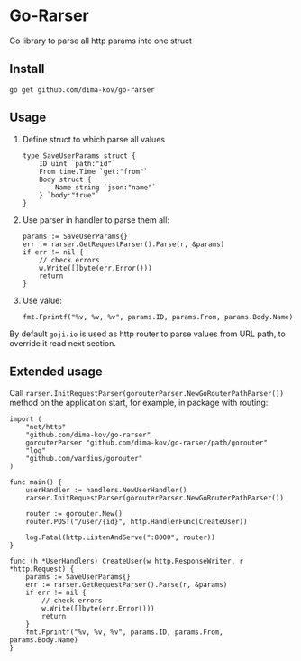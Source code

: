 # Go-Rarser

Go library to parse all http params into one struct

## Install

    go get github.com/dima-kov/go-rarser


## Usage

1. Define struct to which parse all values

    ```
	type SaveUserParams struct {
		ID uint `path:"id"`
		From time.Time `get:"from"`
		Body struct {
			Name string `json:"name"`
		} `body:"true"`
	}
	```

1. Use parser in handler to parse them all:
    ```
	params := SaveUserParams{}
	err := rarser.GetRequestParser().Parse(r, &params)
	if err != nil {
		// check errors
		w.Write([]byte(err.Error()))
		return
	}
	```
1. Use value:
    ```
	fmt.Fprintf("%v, %v, %v", params.ID, params.From, params.Body.Name)
	```

By default `goji.io` is used as http router to parse values from URL path, to override it read next section.

## Extended usage

Call `rarser.InitRequestParser(gorouterParser.NewGoRouterPathParser())` method on the application start, for example, in package with routing:

```
import (
	"net/http"
	"github.com/dima-kov/go-rarser"
	gorouterParser "github.com/dima-kov/go-rarser/path/gorouter"
	"log"
	"github.com/vardius/gorouter"
)

func main() {
	userHandler := handlers.NewUserHandler()
	rarser.InitRequestParser(gorouterParser.NewGoRouterPathParser())

	router := gorouter.New()
	router.POST("/user/{id}", http.HandlerFunc(CreateUser))

	log.Fatal(http.ListenAndServe(":8000", router))
}

func (h *UserHandlers) CreateUser(w http.ResponseWriter, r *http.Request) {
	params := SaveUserParams{}
	err := rarser.GetRequestParser().Parse(r, &params)
	if err != nil {
		// check errors
		w.Write([]byte(err.Error()))
		return
	}
	fmt.Fprintf("%v, %v, %v", params.ID, params.From, params.Body.Name)
}
```
